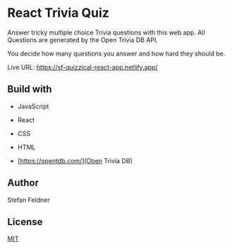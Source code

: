# React Trivia Quiz

Answer tricky multiple choice Trivia questions with this web app.
All Questions are generated by the Open Trivia DB API.

You decide how many questions you answer and how hard they should be.

Live URL: https://sf-quizzical-react-app.netlify.app/

## Build with

- JavaScript
  
- React
  
- CSS
  
- HTML
  
- [https://opentdb.com/](Oben Trivia DB)
  

## Author

Stefan Feldner

## License

[MIT](https://choosealicense.com/licenses/mit/)
